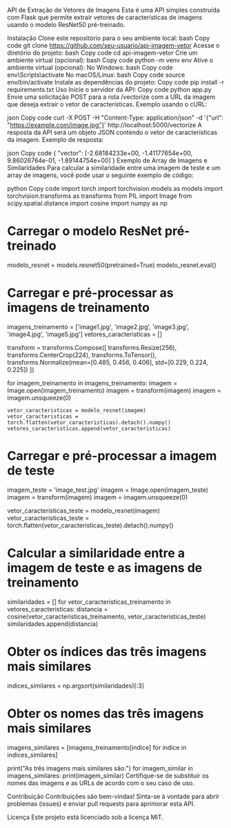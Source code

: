 API de Extração de Vetores de Imagens
Esta é uma API simples construída com Flask que permite extrair vetores de características de imagens usando o modelo ResNet50 pré-treinado.

Instalação
Clone este repositório para o seu ambiente local:
bash
Copy code
git clone https://github.com/seu-usuario/api-imagem-vetor
Acesse o diretório do projeto:
bash
Copy code
cd api-imagem-vetor
Crie um ambiente virtual (opcional):
bash
Copy code
python -m venv env
Ative o ambiente virtual (opcional):
No Windows:
bash
Copy code
env\Scripts\activate
No macOS/Linux:
bash
Copy code
source env/bin/activate
Instale as dependências do projeto:
Copy code
pip install -r requirements.txt
Uso
Inicie o servidor da API:
Copy code
python app.py
Envie uma solicitação POST para a rota /vectorize com a URL da imagem que deseja extrair o vetor de características.
Exemplo usando o cURL:

json
Copy code
curl -X POST -H "Content-Type: application/json" -d '{"url": "https://example.com/image.jpg"}' http://localhost:5000/vectorize
A resposta da API será um objeto JSON contendo o vetor de características da imagem.
Exemplo de resposta:

json
Copy code
{
  "vector": [-2.68184233e+00, -1.41177654e+00, 9.86026764e-01, -1.89144754e+00]
}
Exemplo de Array de Imagens e Similaridades
Para calcular a similaridade entre uma imagem de teste e um array de imagens, você pode usar o seguinte exemplo de código:

python
Copy code
import torch
import torchvision.models as models
import torchvision.transforms as transforms
from PIL import Image
from scipy.spatial.distance import cosine
import numpy as np

# Carregar o modelo ResNet pré-treinado
modelo_resnet = models.resnet50(pretrained=True)
modelo_resnet.eval()

# Carregar e pré-processar as imagens de treinamento
imagens_treinamento = ['image1.jpg', 'image2.jpg', 'image3.jpg', 'image4.jpg', 'image5.jpg']
vetores_caracteristicas = []

transform = transforms.Compose([
    transforms.Resize(256),
    transforms.CenterCrop(224),
    transforms.ToTensor(),
    transforms.Normalize(mean=[0.485, 0.456, 0.406], std=[0.229, 0.224, 0.225])
])

for imagem_treinamento in imagens_treinamento:
    imagem = Image.open(imagem_treinamento)
    imagem = transform(imagem)
    imagem = imagem.unsqueeze(0)

    vetor_caracteristicas = modelo_resnet(imagem)
    vetor_caracteristicas = torch.flatten(vetor_caracteristicas).detach().numpy()
    vetores_caracteristicas.append(vetor_caracteristicas)

# Carregar e pré-processar a imagem de teste
imagem_teste = 'image_test.jpg'
imagem = Image.open(imagem_teste)
imagem = transform(imagem)
imagem = imagem.unsqueeze(0)

vetor_caracteristicas_teste = modelo_resnet(imagem)
vetor_caracteristicas_teste = torch.flatten(vetor_caracteristicas_teste).detach().numpy()

# Calcular a similaridade entre a imagem de teste e as imagens de treinamento
similaridades = []
for vetor_caracteristicas_treinamento in vetores_caracteristicas:
    distancia = cosine(vetor_caracteristicas_treinamento, vetor_caracteristicas_teste)
    similaridades.append(distancia)

# Obter os índices das três imagens mais similares
indices_similares = np.argsort(similaridades)[:3]

# Obter os nomes das três imagens mais similares
imagens_similares = [imagens_treinamento[indice] for indice in indices_similares]

print("As três imagens mais similares são:")
for imagem_similar in imagens_similares:
    print(imagem_similar)
Certifique-se de substituir os nomes das imagens e as URLs de acordo com o seu caso de uso.

Contribuição
Contribuições são bem-vindas! Sinta-se à vontade para abrir problemas (issues) e enviar pull requests para aprimorar esta API.

Licença
Este projeto está licenciado sob a licença MIT.

